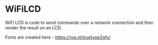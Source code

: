 # WiFiLCD
WiFi LCD is code to send commands over a network connection and then render the result on an LCD.

Fonts are created here - https://rop.nl/truetype2gfx/

